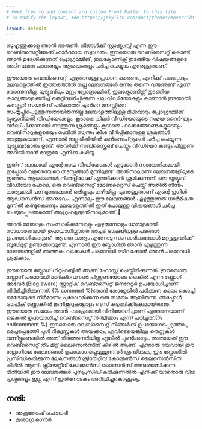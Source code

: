 ```yaml
---
# Feel free to add content and custom Front Matter to this file.
# To modify the layout, see https://jekyllrb.com/docs/themes/#overriding-theme-defaults

layout: default
---
```


സുഹൃത്തുക്കളേ ഞാന്‍ അരുണ്‍. നിങ്ങള്‍ക്ക് സ്റ്റാക്ക്ക്വസ്റ്റ് എന്ന ഈ വെബ്സൈറ്റിലേക്ക് ഹാര്‍ദമായ സ്വാഗതം. ഈയൊരു വെബ്സൈറ്റ് കൊണ്ട് ഞാന്‍ ഉദ്ദേശിക്കുന്നത് പ്രോഗ്രാമ്മിങ്, ഇലക്ട്രോണിക്സ് തുടങ്ങിയ വിഷയങ്ങളുടെ അടിസ്ഥാന പാഠങ്ങളും ആശയങ്ങളും ചര്‍ച്ച ചെയ്യുക എന്നുള്ളതാണ്. 

ഈയൊരു വെബ്സൈറ്റ് എഴുതാനുള്ള പ്രധാന കാരണം, എനിക്ക് പലപ്പോഴും മലയാളത്തില്‍ ഇത്തരത്തില്‍ നല്ല ലേഖനങ്ങള്‍ ഒന്നും തന്നെ വരുന്നുണ്ട് എന്ന് തോന്നുന്നില്ല. യൂട്യൂബിലും മറ്റും പ്രോഗ്രാമ്മിങ്, ഇലക്ട്രോണിക്സ് തുടങ്ങിയ കാര്യങ്ങളെക്കുറിച്ച് തെറ്റിദ്ധരിപ്പിക്കുന്ന പല വീഡിയോകളും കാണാന്‍ ഇടയായി. കമ്പ്യൂട്ടര്‍ സയന്‍സ് പടിക്കാത്ത എന്‍റെ മനസ്സിനെ സംതൃപ്തിപ്പെടുത്തുന്നതായിരുന്നില്ല മലയാളത്തിലുള്ള മിക്കവാറും പ്രോഗ്രാമ്മിങ് ട്യൂട്ടോറിയല്‍ വീഡിയോകളും. കൂടാതെ ചിലര്‍ വീഡിയോയുടെ സമയ ദൈര്‍ഘ്യം വര്‍ദ്ധിപ്പിക്കാനായി നടത്തുന്ന ശ്രമങ്ങളും കൂടാതെ ഹാക്കത്തോണുകളുടെയും വെബിനാറുകളുടെയും പേരില്‍ സ്വന്തം കീശ വീര്‍പ്പിക്കാനുള്ള ശ്രമങ്ങള്‍ നടത്തുകയാണ്. എന്നാല്‍ നല്ല രീതിയില്‍ കന്‍സെപ്റ്റുകള്‍ ചര്‍ച്ച ചെയ്യുന്ന യൂട്യൂബര്‍മാരും ഉണ്ട്. അവര്‍ക്ക് സബ്സ്ക്രൈബ് ചെയ്തും വീഡിയോ കണ്ടും പിന്തുണ അറിയിക്കാന്‍ മാത്രമേ എനിക്കു കഴിയൂ.

ഇതിന് ബദലായി എന്റേതായ വീഡിയോകള്‍ എടുക്കാന്‍ സാങ്കേതികമായി ഇപ്പോള്‍ വളരെയേറെ തടസ്സങ്ങള്‍ മുന്നിലുണ്ട്. അതിനാലാണ് ലേഖനങ്ങളിലൂടെ ഇത്തരം ആശയങ്ങള്‍ നിങ്ങളിലേക്ക് എത്തിക്കാന്‍ ശ്രമിക്കുന്നത്. ഒരു യൂട്യൂബ് വീഡിയോ പോലെ ഒരു വെബ്സൈറ്റ് മോണറ്റൈസ് ചെയ്ത് അതില്‍ നിന്നും കാര്യമായി പണമുണ്ടാക്കാന്‍ ഒരിയ്ക്കലും കഴിയില്ല എന്നുള്ളതാണ് എന്റെ ഗൂഗിള്‍ ആഡ്സെന്‍സ് അനുഭവം. എന്നാലും ഈ ലേഖനങ്ങള്‍ എഴുത്തുന്നത് ധാര്‍മികത മുന്നില്‍ കണ്ടുകൊണ്ടും മലയാളത്തില്‍ ഇത് പോലുള്ള വിഷയങ്ങള്‍ ചര്‍ച്ച ചെയ്യപ്പെടണമെന്ന് ആഗ്രഹമുള്ളതിനാലുമാണ്.🙂 

ഞാന്‍ മലയാളം സംസാരിക്കുമ്പോളും എഴുതുമ്പോളും ധാരാളമായി സാധാരണമായി ഉപയോഗിയ്ക്കാത്ത അച്ചടി ഭാഷയിലുള്ള പദങ്ങള്‍ ഉപയോഗിക്കാറുണ്ട്. ആ ഒരു കാര്യം എന്നോടു സംസാരിക്കുമ്പോള്‍ മറ്റുള്ളവര്‍ക്ക് ബുദ്ധിമുട്ട് ഉണ്ടാക്കാറുമുണ്ട്. എന്നാല്‍ ഈ ബ്ലോഗില്‍ ഞാന്‍ എഴുത്തുന്ന ലേഖനങ്ങളില്‍ അത്തരം വാക്കുകള്‍ പരമാവധി ഒഴിവാക്കാന്‍ ഞാന്‍ പരമാവധി ശ്രമിക്കാം.

ഈയൊരു ബ്ലോഗ് ഗിറ്റ്ഹബ്ബില്‍ ആണ് ഹോസ്റ്റ്  ചെയ്തിരിക്കുന്നത്. ഈയൊരു ബ്ലോഗ് പരമാവധി മാര്‍ക്ക്ഡൌണ്‍ പിന്തുണയോടെ ജെകില്‍ എന്ന ബ്ലോഗ് അവേര്‍ (Blog aware)  സ്റ്റാറ്റിക് വെബ്സൈറ്റ് ജനറേറ്റര്‍ ഉപയോഗിച്ചാണ് നിര്‍മിച്ചിരിക്കുന്നത്. {% comment %}ഞാന്‍ കോളേജില്‍ പഠിക്കുന്ന കാലം കൊച്ചി മെട്രോയുടെ നിര്‍മാണം പുരോഗമിക്കുന്ന ഒരു സമയം ആയിരുന്നു. അപ്പോള്‍ ട്രാഫിക് ബ്ലോക്കില്‍ മണിക്കൂറുകളോളം ബസ് കുടുങ്ങിക്കിടക്കുമായിരുന്നു. ഈയൊരു സമയം ഞാന്‍ ഫലപ്രദമായി വിനിയോഗിച്ചാണ് എങ്ങനെയാണ് ജെകില്‍ ഉപയോഗിച്ച് വെബ്സൈറ്റ് നിര്‍മിക്കാം എന്ന് പഠിച്ചത്.{% endcomment %} ഈയൊരു വെബ്സൈറ്റ് നിങ്ങള്‍ക്ക് ഉപയോഗപ്പെടുത്താം, മെച്ചപ്പെടുത്തി പുള്‍ റിക്വസ്റ്റുകള്‍ അയക്കാം, എവിടെയെങ്കിലും തെറ്റുകള്‍ വന്നിട്ടുണ്ടെങ്കില്‍ അത് തിരുത്തനറിയില്ല എങ്കില്‍ ചൂണ്ടിക്കാട്ടം. അതായത് ഈ വെബ്സൈറ്റ് തീം മിറ്റ് ലൈസെന്‍സിന് കീഴില്‍ ആണ്. എന്നാല്‍ ദയവായി ഈ ബ്ലോഗിലെ ലേഖനങ്ങള്‍ ഉപയോഗപ്പെടുത്തുന്നവര്‍ ശ്രദ്ധിക്കുക, ഈ ബ്ലോഗില്‍ പ്രസിദ്ധീകരിക്കുന്ന ലേഖനങ്ങള്‍ ക്രിയേറ്റീവ് കോമ്മണ്‍സ് ലൈസെന്‍സിന് കീഴില്‍ ആണ്. ക്രിയേറ്റീവ് കോമ്മണ്‍സ് ലൈസന്‍സ് അനുശാസിക്കുന്ന രീതിയില്‍ ഈ ലേഖനങ്ങള്‍ പുനപ്രസിദ്ധീകരിക്കുന്നതില്‍ എനിക്ക് യാതൊരു വിധ പ്രശ്നങ്ങളും ഇല്ല എന്ന് ഇതിനോടകം അറിയിച്ചുകൊള്ളട്ടെ.

## നന്ദി:

* അശുതോഷ് ചൌധരി
* കുശാഗ്ര ഗൌര്‍